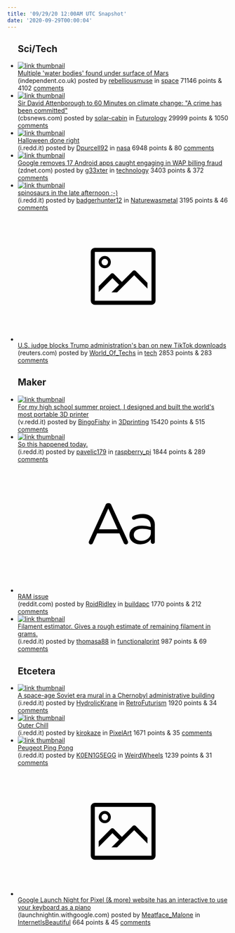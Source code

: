 ```yaml
---
title: '09/29/20 12:00AM UTC Snapshot'
date: '2020-09-29T00:00:04'
---
```

<ul>
<h2>Sci/Tech</h2>

<li><a href='https://www.independent.co.uk/life-style/gadgets-and-tech/mars-water-bodies-nasa-alien-life-b673519.html'><img src='https://a.thumbs.redditmedia.com/6hjSbFM-8JLSZU6nVLj7104KY5HgSDvNJNjhWARXEN4.jpg' alt='link thumbnail'></a><div><div class='linkTitle'><a href='https://www.independent.co.uk/life-style/gadgets-and-tech/mars-water-bodies-nasa-alien-life-b673519.html'>Multiple 'water bodies' found under surface of Mars</a></div>(independent.co.uk) posted by <a href='https://www.reddit.com/user/rebelliousmuse'>rebelliousmuse</a> in <a href='https://www.reddit.com/r/space'>space</a> 71146 points & 4102 <a href='https://www.reddit.com/r/space/comments/j1dynm/multiple_water_bodies_found_under_surface_of_mars/'>comments</a></div></li>

<li><a href='https://www.cbsnews.com/news/sir-david-attenborough-60-minutes-2020-09-27/'><img src='https://b.thumbs.redditmedia.com/TyAIWf1cgkP2zPmIobKNy0fMBCbVbvVKtX7_Dlm1pKc.jpg' alt='link thumbnail'></a><div><div class='linkTitle'><a href='https://www.cbsnews.com/news/sir-david-attenborough-60-minutes-2020-09-27/'>Sir David Attenborough to 60 Minutes on climate change: "A crime has been committed"</a></div>(cbsnews.com) posted by <a href='https://www.reddit.com/user/solar-cabin'>solar-cabin</a> in <a href='https://www.reddit.com/r/Futurology'>Futurology</a> 29999 points & 1050 <a href='https://www.reddit.com/r/Futurology/comments/j18txn/sir_david_attenborough_to_60_minutes_on_climate/'>comments</a></div></li>

<li><a href='https://i.redd.it/jxm9gxg1btp51.jpg'><img src='https://b.thumbs.redditmedia.com/FErEFA-PLjhTwgmjv8LVBC1DAhkgcIKc8pKIU_j4FEY.jpg' alt='link thumbnail'></a><div><div class='linkTitle'><a href='https://i.redd.it/jxm9gxg1btp51.jpg'>Halloween done right</a></div>(i.redd.it) posted by <a href='https://www.reddit.com/user/Dpurcell92'>Dpurcell92</a> in <a href='https://www.reddit.com/r/nasa'>nasa</a> 6948 points & 80 <a href='https://www.reddit.com/r/nasa/comments/j15567/halloween_done_right/'>comments</a></div></li>

<li><a href='https://www.zdnet.com/article/google-removes-17-android-apps-doing-wap-billing-fraud-from-the-play-store/'><img src='https://b.thumbs.redditmedia.com/WIJ0DaF_tQ-oG468jcRFR38oRQbQz8GyYNbv2nWMnyA.jpg' alt='link thumbnail'></a><div><div class='linkTitle'><a href='https://www.zdnet.com/article/google-removes-17-android-apps-doing-wap-billing-fraud-from-the-play-store/'>Google removes 17 Android apps caught engaging in WAP billing fraud</a></div>(zdnet.com) posted by <a href='https://www.reddit.com/user/g33xter'>g33xter</a> in <a href='https://www.reddit.com/r/technology'>technology</a> 3403 points & 372 <a href='https://www.reddit.com/r/technology/comments/j16mpv/google_removes_17_android_apps_caught_engaging_in/'>comments</a></div></li>

<li><a href='https://i.redd.it/rur6gnfg6wp51.jpg'><img src='https://b.thumbs.redditmedia.com/4pGtmvq8GeXmoczuFLPUwvM5QcmUMAd4cM0K_YuDWmg.jpg' alt='link thumbnail'></a><div><div class='linkTitle'><a href='https://i.redd.it/rur6gnfg6wp51.jpg'>spinosaurs in the late afternoon ;-)</a></div>(i.redd.it) posted by <a href='https://www.reddit.com/user/badgerhunter12'>badgerhunter12</a> in <a href='https://www.reddit.com/r/Naturewasmetal'>Naturewasmetal</a> 3195 points & 46 <a href='https://www.reddit.com/r/Naturewasmetal/comments/j1c70l/spinosaurs_in_the_late_afternoon/'>comments</a></div></li>

<li><a href='https://www.reuters.com/article/us-usa-tiktok-ban/u-s-judge-blocks-trump-administrations-ban-on-new-tiktok-downloads-idUSKBN26I0PT'><svg version='1.1' viewBox='-34 -14 104 64' preserveAspectRatio='xMidYMid meet' xmlns='http://www.w3.org/2000/svg' xmlns:xlink='http://www.w3.org/1999/xlink'>
    <title>link thumbnail</title>
    <path d='M32,4H4A2,2,0,0,0,2,6V30a2,2,0,0,0,2,2H32a2,2,0,0,0,2-2V6A2,2,0,0,0,32,4ZM4,30V6H32V30Z'></path>
    <path d='M8.92,14a3,3,0,1,0-3-3A3,3,0,0,0,8.92,14Zm0-4.6A1.6,1.6,0,1,1,7.33,11,1.6,1.6,0,0,1,8.92,9.41Z'></path>
    <path d='M22.78,15.37l-5.4,5.4-4-4a1,1,0,0,0-1.41,0L5.92,22.9v2.83l6.79-6.79L16,22.18l-3.75,3.75H15l8.45-8.45L30,24V21.18l-5.81-5.81A1,1,0,0,0,22.78,15.37Z'></path>
    </svg></a><div><div class='linkTitle'><a href='https://www.reuters.com/article/us-usa-tiktok-ban/u-s-judge-blocks-trump-administrations-ban-on-new-tiktok-downloads-idUSKBN26I0PT'>U.S. judge blocks Trump administration's ban on new TikTok downloads</a></div>(reuters.com) posted by <a href='https://www.reddit.com/user/World_Of_Techs'>World_Of_Techs</a> in <a href='https://www.reddit.com/r/tech'>tech</a> 2853 points & 283 <a href='https://www.reddit.com/r/tech/comments/j1bxma/us_judge_blocks_trump_administrations_ban_on_new/'>comments</a></div></li>

<h2>Maker</h2>

<li><a href='https://v.redd.it/50c9g7zc2wp51'><img src='https://b.thumbs.redditmedia.com/s5vj7xIwNhguLm53D0Rt41-0t3ZbZO2xkZeCqJz-TKQ.jpg' alt='link thumbnail'></a><div><div class='linkTitle'><a href='https://v.redd.it/50c9g7zc2wp51'>For my high school summer project, I designed and built the world's most portable 3D printer</a></div>(v.redd.it) posted by <a href='https://www.reddit.com/user/BingoFishy'>BingoFishy</a> in <a href='https://www.reddit.com/r/3Dprinting'>3Dprinting</a> 15420 points & 515 <a href='https://www.reddit.com/r/3Dprinting/comments/j1bstf/for_my_high_school_summer_project_i_designed_and/'>comments</a></div></li>

<li><a href='https://i.redd.it/25cch8twwvp51.jpg'><img src='https://b.thumbs.redditmedia.com/G8O856unzFV0HVvHF1r5-_oFd-otjKdHCyC1Gf2LFFU.jpg' alt='link thumbnail'></a><div><div class='linkTitle'><a href='https://i.redd.it/25cch8twwvp51.jpg'>So this happened today.</a></div>(i.redd.it) posted by <a href='https://www.reddit.com/user/pavelic179'>pavelic179</a> in <a href='https://www.reddit.com/r/raspberry_pi'>raspberry_pi</a> 1844 points & 289 <a href='https://www.reddit.com/r/raspberry_pi/comments/j1bb4v/so_this_happened_today/'>comments</a></div></li>

<li><a href='https://www.reddit.com/r/buildapc/comments/j1bn19/ram_issue/'><svg version='1.1' viewBox='-34 -12 104 64' preserveAspectRatio='xMidYMid slice' xmlns='http://www.w3.org/2000/svg' xmlns:xlink='http://www.w3.org/1999/xlink'>
    <title>text link thumbnail</title>
    <path d='M12.19,8.84a1.45,1.45,0,0,0-1.4-1h-.12a1.46,1.46,0,0,0-1.42,1L1.14,26.56a1.29,1.29,0,0,0-.14.59,1,1,0,0,0,1,1,1.12,1.12,0,0,0,1.08-.77l2.08-4.65h11l2.08,4.59a1.24,1.24,0,0,0,1.12.83,1.08,1.08,0,0,0,1.08-1.08,1.64,1.64,0,0,0-.14-.57ZM6.08,20.71l4.59-10.22,4.6,10.22Z'>
    </path>
    <path d='M32.24,14.78A6.35,6.35,0,0,0,27.6,13.2a11.36,11.36,0,0,0-4.7,1,1,1,0,0,0-.58.89,1,1,0,0,0,.94.92,1.23,1.23,0,0,0,.39-.08,8.87,8.87,0,0,1,3.72-.81c2.7,0,4.28,1.33,4.28,3.92v.5a15.29,15.29,0,0,0-4.42-.61c-3.64,0-6.14,1.61-6.14,4.64v.05c0,2.95,2.7,4.48,5.37,4.48a6.29,6.29,0,0,0,5.19-2.48V26.9a1,1,0,0,0,1,1,1,1,0,0,0,1-1.06V19A5.71,5.71,0,0,0,32.24,14.78Zm-.56,7.7c0,2.28-2.17,3.89-4.81,3.89-1.94,0-3.61-1.06-3.61-2.86v-.06c0-1.8,1.5-3,4.2-3a15.2,15.2,0,0,1,4.22.61Z'>
    </path>
    </svg></a><div><div class='linkTitle'><a href='https://www.reddit.com/r/buildapc/comments/j1bn19/ram_issue/'>RAM issue</a></div>(reddit.com) posted by <a href='https://www.reddit.com/user/RoidRidley'>RoidRidley</a> in <a href='https://www.reddit.com/r/buildapc'>buildapc</a> 1770 points & 212 <a href='https://www.reddit.com/r/buildapc/comments/j1bn19/ram_issue/'>comments</a></div></li>

<li><a href='https://i.redd.it/hpen1zi9fxp51.jpg'><img src='https://b.thumbs.redditmedia.com/6vvN5xGQpx1m81Cdai_-1LNbtdEnRYb1aBtDM678aoY.jpg' alt='link thumbnail'></a><div><div class='linkTitle'><a href='https://i.redd.it/hpen1zi9fxp51.jpg'>Filament estimator. Gives a rough estimate of remaining filament in grams.</a></div>(i.redd.it) posted by <a href='https://www.reddit.com/user/thomasa88'>thomasa88</a> in <a href='https://www.reddit.com/r/functionalprint'>functionalprint</a> 987 points & 69 <a href='https://www.reddit.com/r/functionalprint/comments/j1gwuo/filament_estimator_gives_a_rough_estimate_of/'>comments</a></div></li>

<h2>Etcetera</h2>

<li><a href='https://i.redd.it/btdpt2212wp51.png'><img src='https://b.thumbs.redditmedia.com/hGTUDFcRwutpxeZI7ktnc2DKrmrXrKBKU0LzMFg8cdM.jpg' alt='link thumbnail'></a><div><div class='linkTitle'><a href='https://i.redd.it/btdpt2212wp51.png'>A space-age Soviet era mural in a Chernobyl administrative building</a></div>(i.redd.it) posted by <a href='https://www.reddit.com/user/HydrolicKrane'>HydrolicKrane</a> in <a href='https://www.reddit.com/r/RetroFuturism'>RetroFuturism</a> 1920 points & 34 <a href='https://www.reddit.com/r/RetroFuturism/comments/j1brtv/a_spaceage_soviet_era_mural_in_a_chernobyl/'>comments</a></div></li>

<li><a href='https://i.redd.it/dczn42ihlxp51.gif'><img src='https://b.thumbs.redditmedia.com/HqTtKyWUDpIEAIZ88hKibuFbPPy4QhJeztCqqlsvr1o.jpg' alt='link thumbnail'></a><div><div class='linkTitle'><a href='https://i.redd.it/dczn42ihlxp51.gif'>Outer Chill</a></div>(i.redd.it) posted by <a href='https://www.reddit.com/user/kirokaze'>kirokaze</a> in <a href='https://www.reddit.com/r/PixelArt'>PixelArt</a> 1671 points & 35 <a href='https://www.reddit.com/r/PixelArt/comments/j1hrer/outer_chill/'>comments</a></div></li>

<li><a href='https://i.redd.it/g6xm35g3pvp51.jpg'><img src='https://a.thumbs.redditmedia.com/yS0SMnTV7rq5Z_FvH4PEsib3ysa-XRTidyyQqVBw6q8.jpg' alt='link thumbnail'></a><div><div class='linkTitle'><a href='https://i.redd.it/g6xm35g3pvp51.jpg'>Peugeot Ping Pong</a></div>(i.redd.it) posted by <a href='https://www.reddit.com/user/K0EN1G5EGG'>K0EN1G5EGG</a> in <a href='https://www.reddit.com/r/WeirdWheels'>WeirdWheels</a> 1239 points & 31 <a href='https://www.reddit.com/r/WeirdWheels/comments/j1aoo9/peugeot_ping_pong/'>comments</a></div></li>

<li><a href='https://launchnightin.withgoogle.com/en/'><svg version='1.1' viewBox='-34 -14 104 64' preserveAspectRatio='xMidYMid meet' xmlns='http://www.w3.org/2000/svg' xmlns:xlink='http://www.w3.org/1999/xlink'>
    <title>link thumbnail</title>
    <path d='M32,4H4A2,2,0,0,0,2,6V30a2,2,0,0,0,2,2H32a2,2,0,0,0,2-2V6A2,2,0,0,0,32,4ZM4,30V6H32V30Z'></path>
    <path d='M8.92,14a3,3,0,1,0-3-3A3,3,0,0,0,8.92,14Zm0-4.6A1.6,1.6,0,1,1,7.33,11,1.6,1.6,0,0,1,8.92,9.41Z'></path>
    <path d='M22.78,15.37l-5.4,5.4-4-4a1,1,0,0,0-1.41,0L5.92,22.9v2.83l6.79-6.79L16,22.18l-3.75,3.75H15l8.45-8.45L30,24V21.18l-5.81-5.81A1,1,0,0,0,22.78,15.37Z'></path>
    </svg></a><div><div class='linkTitle'><a href='https://launchnightin.withgoogle.com/en/'>Google Launch Night for Pixel (&amp; more) website has an interactive to use your keyboard as a piano</a></div>(launchnightin.withgoogle.com) posted by <a href='https://www.reddit.com/user/Meatface_Malone'>Meatface_Malone</a> in <a href='https://www.reddit.com/r/InternetIsBeautiful'>InternetIsBeautiful</a> 664 points & 45 <a href='https://www.reddit.com/r/InternetIsBeautiful/comments/j1cfdo/google_launch_night_for_pixel_more_website_has_an/'>comments</a></div></li>

</ul>
